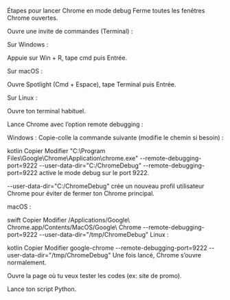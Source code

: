Étapes pour lancer Chrome en mode debug
Ferme toutes les fenêtres Chrome ouvertes.

Ouvre une invite de commandes (Terminal) :

Sur Windows :

Appuie sur Win + R, tape cmd puis Entrée.

Sur macOS :

Ouvre Spotlight (Cmd + Espace), tape Terminal puis Entrée.

Sur Linux :

Ouvre ton terminal habituel.

Lance Chrome avec l’option remote debugging :

Windows :
Copie-colle la commande suivante (modifie le chemin si besoin) :

kotlin
Copier
Modifier
"C:\Program Files\Google\Chrome\Application\chrome.exe" --remote-debugging-port=9222 --user-data-dir="C:/ChromeDebug"
--remote-debugging-port=9222 active le mode debug sur le port 9222.

--user-data-dir="C:/ChromeDebug" crée un nouveau profil utilisateur Chrome pour éviter de fermer ton Chrome principal.

macOS :

swift
Copier
Modifier
/Applications/Google\ Chrome.app/Contents/MacOS/Google\ Chrome --remote-debugging-port=9222 --user-data-dir="/tmp/ChromeDebug"
Linux :

kotlin
Copier
Modifier
google-chrome --remote-debugging-port=9222 --user-data-dir="/tmp/ChromeDebug"
Une fois lancé, Chrome s’ouvre normalement.

Ouvre la page où tu veux tester les codes (ex: site de promo).

Lance ton script Python.

